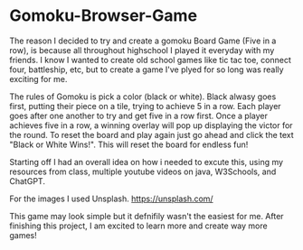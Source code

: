 # Gomoku-Browser-Game
The reason I decided to try and create a gomoku Board Game (Five in a row), is because all throughout highschool I played it everyday with my friends. I know I wanted to create old school games like tic tac toe, connect four, battleship, etc, but to create a game I've plyed for so long was really exciting for me.

The rules of Gomoku is pick a color (black or white). Black alwasy goes first, putting their piece on a tile, trying to achieve 5 in a row. Each player goes after one another to try and get five in a row first. Once a player achieves five in a row, a winning overlay will pop up displaying the victor for the round. To reset the board and play again just go ahead and click the text "Black or White Wins!". This will reset the board for endless fun!

Starting off I had an overall idea on how i needed to excute this, using my resources from class, multiple youtube videos on java, W3Schools, and ChatGPT.

For the images I used Unsplash. https://unsplash.com/

This game may look simple but it defnifily wasn't the easiest for me. After finishing this project, I am excited to learn more and create way more games!

